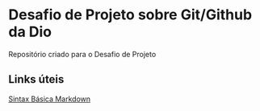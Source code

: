 # Desafio de Projeto sobre Git/Github da Dio
Repositório criado para o Desafio de Projeto
## Links úteis
[Sintax Básica Markdown](https://www.markdownguide.org/basic-syntax/)
